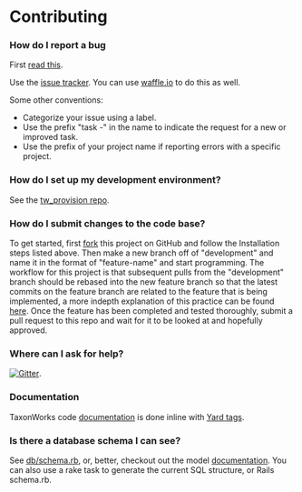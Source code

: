 Contributing
============

###  How do I report a bug

First [read this][14].

Use the [issue tracker][13]. You can use [waffle.io](https://waffle.io/SpeciesFileGroup/taxonworks) to do this as well. 

Some other conventions:

* Categorize your issue using a label.
* Use the prefix "task -" in the name to indicate the request for a new or improved task.
* Use the prefix of your project name if reporting errors with a specific project.

###  How do I set up my development environment?

See the [tw_provision repo][5].

###  How do I submit changes to the code base? 

To get started, first [fork][1] this project on GitHub and follow the Installation steps listed above. Then make a new branch off of "development" and name it in the format of "feature-name" and start programming. The workflow for this project is that subsequent pulls from the "development" branch should be rebased into the new feature branch so that the latest commits on the feature branch are related to the feature that is being implemented, a more indepth explanation of this practice can be found [here][2]. Once the feature has been completed and tested thoroughly, submit a pull request to this repo and wait for it to be looked at and hopefully approved.

###  Where can I ask for help? 

[![Gitter][4]][3].

###  Documentation

TaxonWorks code [documentation][10] is done inline with [Yard tags][12]. 

### Is there a database schema I can see? ####

See [db/schema.rb](db/schema.rb), or, better, checkout out the model [documentation][10].  You can also use a rake task to generate the current SQL structure, or Rails schema.rb.

[1]: https://help.github.com/articles/fork-a-repo/
[2]: https://www.atlassian.com/git/tutorials/merging-vs-rebasing
[3]: https://gitter.im/SpeciesFileGroup/taxonworks?utm_source=badge&utm_medium=badge&utm_campaign=pr-badge
[4]: https://badges.gitter.im/SpeciesFileGroup/taxonworks.svg
[5]: https://github.com/SpeciesFileGroup/tw_provision
[10]: http://rdoc.taxonworks.org/frames
[12]: http://rdoc.info/gems/yard/file/docs/Tags.md
[13]: https://github.com/SpeciesFileGroup/taxonworks/issues
[14]: http://wiki.taxonworks.org/index.php/Feedback 
